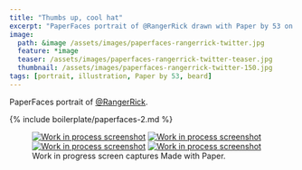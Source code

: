 ```yaml
---
title: "Thumbs up, cool hat"
excerpt: "PaperFaces portrait of @RangerRick drawn with Paper by 53 on an iPad."
image: 
  path: &image /assets/images/paperfaces-rangerrick-twitter.jpg 
  feature: *image
  teaser: /assets/images/paperfaces-rangerrick-twitter-teaser.jpg
  thumbnail: /assets/images/paperfaces-rangerrick-twitter-150.jpg
tags: [portrait, illustration, Paper by 53, beard]
---
```


PaperFaces portrait of [@RangerRick](https://twitter.com/RangerRick).

{% include boilerplate/paperfaces-2.md %}

<figure class="third">
  <a href="/assets/images/paperfaces-rangerrick-process-1-lg.jpg"><img src="/assets/images/paperfaces-rangerrick-process-1-600.jpg" alt="Work in process screenshot"></a>
  <a href="/assets/images/paperfaces-rangerrick-process-2-lg.jpg"><img src="/assets/images/paperfaces-rangerrick-process-2-600.jpg" alt="Work in process screenshot"></a>
  <a href="/assets/images/paperfaces-rangerrick-process-3-lg.jpg"><img src="/assets/images/paperfaces-rangerrick-process-3-600.jpg" alt="Work in process screenshot"></a>
  <a href="/assets/images/paperfaces-rangerrick-process-4-lg.jpg"><img src="/assets/images/paperfaces-rangerrick-process-4-600.jpg" alt="Work in process screenshot"></a>
  <figcaption>Work in progress screen captures Made with Paper.</figcaption>
</figure>
